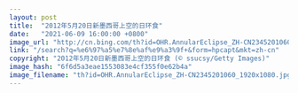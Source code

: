 ```yaml
---
layout: post
title:  "2012年5月20日新墨西哥上空的日环食"
date:   "2021-06-09 16:00:00 +0800"
image_url: "http://cn.bing.com/th?id=OHR.AnnularEclipse_ZH-CN2345201060_1920x1080.jpg&rf=LaDigue_1920x1080.jpg&pid=hp"
link: "/search?q=%e6%97%a5%e7%8e%af%e9%a3%9f+&form=hpcapt&mkt=zh-cn"
copyright: "2012年5月20日新墨西哥上空的日环食 (© ssucsy/Getty Images)"
image_hash: "6f6d5a3eae1553083e4cf355f0e62b4a"
image_filename: "th?id=OHR.AnnularEclipse_ZH-CN2345201060_1920x1080.jpg&rf=LaDigue_1920x1080.jpg&pid=hp"
---
```


